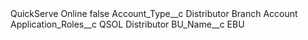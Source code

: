 <?xml version="1.0" encoding="UTF-8"?>
<CustomMetadata xmlns="http://soap.sforce.com/2006/04/metadata" xmlns:xsi="http://www.w3.org/2001/XMLSchema-instance" xmlns:xsd="http://www.w3.org/2001/XMLSchema">
    <label>QuickServe Online</label>
    <protected>false</protected>
    <values>
        <field>Account_Type__c</field>
        <value xsi:type="xsd:string">Distributor Branch Account</value>
    </values>
    <values>
        <field>Application_Roles__c</field>
        <value xsi:type="xsd:string">QSOL Distributor</value>
    </values>
    <values>
        <field>BU_Name__c</field>
        <value xsi:type="xsd:string">EBU</value>
    </values>
</CustomMetadata>
